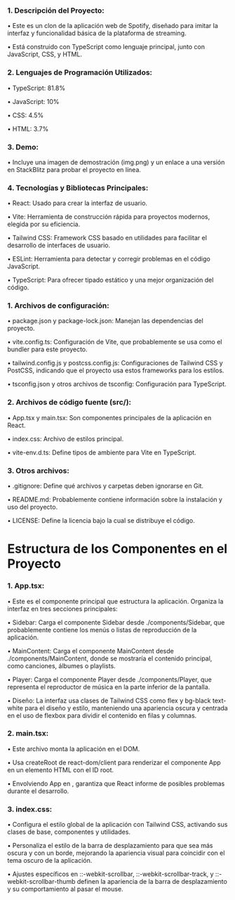 ### 1.	Descripción del Proyecto:
•	Este es un clon de la aplicación web de Spotify, diseñado para imitar la interfaz y funcionalidad básica de la plataforma de streaming.

•	Está construido con TypeScript como lenguaje principal, junto con JavaScript, CSS, y HTML.
	
 ### 2.	Lenguajes de Programación Utilizados:
•	TypeScript: 81.8%

•	JavaScript: 10%

•	CSS: 4.5%

•	HTML: 3.7%

### 3.	Demo:
•	Incluye una imagen de demostración (img.png) y un enlace a una versión en StackBlitz para probar el proyecto en línea.
	
### 4.	Tecnologías y Bibliotecas Principales:

•	React: Usado para crear la interfaz de usuario.

•	Vite: Herramienta de construcción rápida para proyectos modernos, elegida por su eficiencia.

•	Tailwind CSS: Framework CSS basado en utilidades para facilitar el desarrollo de interfaces de usuario.

•	ESLint: Herramienta para detectar y corregir problemas en el código JavaScript.

•	TypeScript: Para ofrecer tipado estático y una mejor organización del código.
 
 ### 1.	Archivos de configuración:

 •	package.json y package-lock.json: Manejan las dependencias del proyecto.

 •	vite.config.ts: Configuración de Vite, que probablemente se usa como el bundler para este proyecto.

 •	tailwind.config.js y postcss.config.js: Configuraciones de Tailwind CSS y PostCSS, indicando que el proyecto usa estos frameworks para los estilos.

 •	tsconfig.json y otros archivos de tsconfig: Configuración para TypeScript.

 ### 2.	Archivos de código fuente (src/):
	
 •	App.tsx y main.tsx: Son componentes principales de la aplicación en React.

 •	index.css: Archivo de estilos principal.

 •	vite-env.d.ts: Define tipos de ambiente para Vite en TypeScript.

 ### 3.	Otros archivos:
	
 •	.gitignore: Define qué archivos y carpetas deben ignorarse en Git.

 •	README.md: Probablemente contiene información sobre la instalación y uso del proyecto.

 •	LICENSE: Define la licencia bajo la cual se distribuye el código.

 # Estructura de los Componentes en el Proyecto

### 1.	App.tsx:

•	Este es el componente principal que estructura la aplicación. Organiza la interfaz en tres secciones principales:

 •	Sidebar: Carga el componente Sidebar desde ./components/Sidebar, que probablemente contiene los menús o listas de reproducción de la aplicación.

 •	MainContent: Carga el componente MainContent desde ./components/MainContent, donde se mostraría el contenido principal, como canciones, álbumes o playlists.

 •	Player: Carga el componente Player desde ./components/Player, que representa el reproductor de música en la parte inferior de la pantalla.

 •	Diseño: La interfaz usa clases de Tailwind CSS como flex y bg-black text-white para el diseño y estilo, manteniendo una apariencia oscura y centrada en el uso de flexbox para dividir el contenido en filas y columnas.

 ### 2.	main.tsx:
	
 •	Este archivo monta la aplicación en el DOM.

 •	Usa createRoot de react-dom/client para renderizar el componente App en un elemento HTML con el ID root.

 •	Envolviendo App en <StrictMode>, garantiza que React informe de posibles problemas durante el desarrollo.

 ### 3.	index.css:
	
 •	Configura el estilo global de la aplicación con Tailwind CSS, activando sus clases de base, componentes y utilidades.

 •	Personaliza el estilo de la barra de desplazamiento para que sea más oscura y con un borde, mejorando la apariencia visual para coincidir con el tema oscuro de la aplicación.

 •	Ajustes específicos en ::-webkit-scrollbar, ::-webkit-scrollbar-track, y ::-webkit-scrollbar-thumb definen la apariencia de la barra de desplazamiento y su comportamiento al pasar el mouse.
